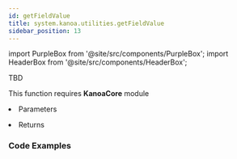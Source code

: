 ```yaml
---
id: getFieldValue
title: system.kanoa.utilities.getFieldValue
sidebar_position: 13
---
```

import PurpleBox from '@site/src/components/PurpleBox';
import HeaderBox from '@site/src/components/HeaderBox';


TBD


<PurpleBox>This function requires <b>KanoaCore</b> module</PurpleBox>

<HeaderBox header="Description"> </HeaderBox>

<HeaderBox header="Syntax">
    <b> </b>
    <li> Parameters <br />
        <ul> </ul>
        <ul> </ul>
    </li>
    <li> Returns <br />
        <ul>  </ul>
    </li>
</HeaderBox>

### Code Examples

```py 


```